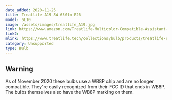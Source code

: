 ```yaml
---
date_added: 2020-11-25
title: Treatlife A19 8W 650lm E26
model: SL10
image: /assets/images/treatlife_A19.jpg
link: https://www.amazon.com/Treatlife-Multicolor-Compatible-Assistant-Equivalent/dp/B083BRRZ4Y
link2: 
mlink: https://www.treatlife.tech/collections/bulb/products/treatlife-smart-wi-fi-led-bulb-compatible-with-alexa-google-assistant-16-million-rgbcw-color-changing-dimmable-light-bulb-a19-e26-8w-60w-equivalent
category: Unsupported
type: Bulb
---
```


## Warning 

As of November 2020 these bulbs use a WB8P chip and are no longer compatible. They're easily recognized from their FCC ID that ends in WB8P. The bulbs themselves also have the WB8P marking on them. 